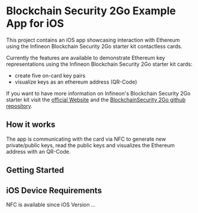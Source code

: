 
 Blockchain Security 2Go Example App for iOS
===

This project contains an iOS app showcasing interaction with Ethereum using 
the Infineon Blockchain Security 2Go starter kit contactless cards.

Currently the features are available to demonstrate Ethereum key representations 
using the Infineon Blockchain Security 2Go starter kit cards:  
- create five on-card key pairs 
- visualize keys as an ethereum address (QR-Code)


If you want to have more information on Infineon's Blockchain Security 2Go starter kit visit the [official Website](https://www.infineon.com/blockchain) and the [BlockchainSecurity 2Go github repository](https://github.com/Infineon/blockchain).

How it works
---

The app is communicating with the card via NFC to generate new private/public keys, 
read the public keys and visualizes the Ethereum address with an QR-Code.


Getting Started
---


  

iOS Device Requirements
---

NFC is available since iOS Version ...

